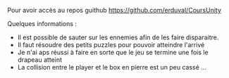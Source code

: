 Pour avoir accès au repos guithub
https://github.com/erduval/CoursUnity

Quelques informations :

- Il est possible de sauter sur les ennemies afin de les faire disparaitre.
- Il faut résoudre des petits puzzles pour pouvoir atteindre l'arrivé
- Je n'ai aps réussi à faire en sorte que le jeu se termine une fois le drapeau atteint
- La collision entre le player et le box en pierre est un peu cassé ...
